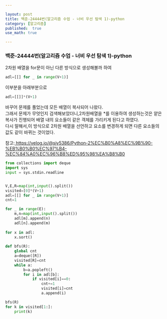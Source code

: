 ```yaml
---

layout: post
title: 백준-24444번(알고리즘 수업 - 너비 우선 탐색 1)-python
category: [알고리즘]
published:  true
use_math: true

---
```

### 백준-24444번(알고리즘 수업 - 너비 우선 탐색 1)-python

2차원 배열을 for문이 아닌 다른 방식으로 생성해볼까 하여 

```python
adl=[[] for _ in range(V+1)]
```

이부분을 아래부분으로

```python
adl=[[]]*(V+1)
```

바꾸어 문제를 풀었는데 모든 배열이 복사되어 나왔다.<br>
그래서 문제가 무엇인지 검색해보았더니,2차원배열을 *를 이용하여 생성하는것은 얕은 복사가 진행되어 배열 내의 요소들이 같은 객체를 가리키게 된다고 하였다.<br>
다시 말해서,이 방식으로 2차원 배열을 선언하고 요소를 변경하게 되면 다른 요소들의 값도 같이 바뀌는 것이었다.<br>

참고:<a href="https://velog.io/@sjy5386/Python-2%EC%B0%A8%EC%9B%90-%EB%B0%B0%EC%97%B4-%EC%84%A0%EC%96%B8%ED%95%98%EA%B8%B0">
https://velog.io/@sjy5386/Python-2%EC%B0%A8%EC%9B%90-%EB%B0%B0%EC%97%B4-%EC%84%A0%EC%96%B8%ED%95%98%EA%B8%B0


```python
from collections import deque
import sys
input = sys.stdin.readline


V,E,R=map(int,input().split())
visited=[0]*(V+1)
adl=[[] for _ in range(V+1)]
cnt=1

for _ in range(E):
    m,n=map(int,input().split())
    adl[m].append(n)
    adl[n].append(m)
    
for x in adl:
    x.sort()    
    
def bfs(R):
    global cnt
    a=deque([R])
    visited[R]=cnt
    while a:
        b=a.popleft()
        for i in adl[b]:
            if visited[i]==0:
                cnt+=1
                visited[i]=cnt
                a.append(i)

bfs(R)
for k in visited[1:]:
    print(k)
    
                    
    
```
